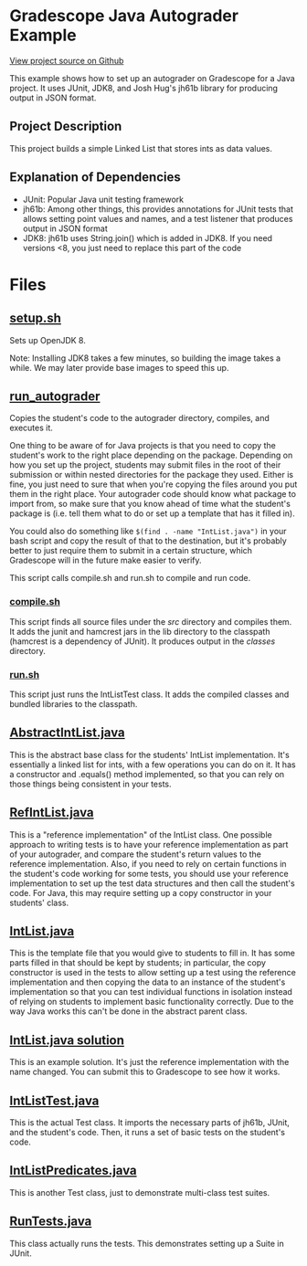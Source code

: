 # Gradescope Java Autograder Example

[View project source on Github](https://github.com/gradescope/autograder_samples/tree/master/java)

This example shows how to set up an autograder on Gradescope for a
Java project. It uses JUnit, JDK8, and Josh Hug's jh61b library for
producing output in JSON format.

## Project Description

This project builds a simple Linked List that stores ints as data
values.

## Explanation of Dependencies

- JUnit: Popular Java unit testing framework
- jh61b: Among other things, this provides annotations for JUnit tests that allows setting point values and names, and a test listener that produces output in JSON format
- JDK8: jh61b uses String.join() which is added in JDK8. If you need versions <8, you just need to replace this part of the code

# Files

## [setup.sh](setup.sh)

Sets up OpenJDK 8.

Note: Installing JDK8 takes a few minutes, so building the image takes
a while. We may later provide base images to speed this up.

## [run_autograder](run_autograder)

Copies the student's code to the autograder directory, compiles, and
executes it.

One thing to be aware of for Java projects is that you need to copy
the student's work to the right place depending on the
package. Depending on how you set up the project, students may submit
files in the root of their submission or within nested directories for
the package they used. Either is fine, you just need to sure that when
you're copying the files around you put them in the right place. Your
autograder code should know what package to import from, so make sure
that you know ahead of time what the student's package is (i.e. tell
them what to do or set up a template that has it filled in).

You could also do something like `$(find . -name "IntList.java")` in
your bash script and copy the result of that to the destination, but
it's probably better to just require them to submit in a certain
structure, which Gradescope will in the future make easier to verify.

This script calls compile.sh and run.sh to compile and run code.

### [compile.sh](compile.sh)

This script finds all source files under the *src* directory and
compiles them. It adds the junit and hamcrest jars in the lib
directory to the classpath (hamcrest is a dependency of JUnit). It
produces output in the *classes* directory.

### [run.sh](run.sh)

This script just runs the IntListTest class. It adds the compiled
classes and bundled libraries to the classpath.


## [AbstractIntList.java](src/main/java/com/gradescope/intlist/AbstractIntList.java)

This is the abstract base class for the students' IntList
implementation. It's essentially a linked list for ints, with a few
operations you can do on it.  It has a constructor and .equals()
method implemented, so that you can rely on those things being
consistent in your tests.

## [RefIntList.java](src/main/java/com/gradescope/intlist/RefIntList.java)

This is a "reference implementation" of the IntList class. One
possible approach to writing tests is to have your reference
implementation as part of your autograder, and compare the student's
return values to the reference implementation. Also, if you need to
rely on certain functions in the student's code working for some
tests, you should use your reference implementation to set up the test
data structures and then call the student's code. For Java, this may
require setting up a copy constructor in your students' class.

## [IntList.java](src/main/java/com/gradescope/intlist/IntList.java)

This is the template file that you would give to students to fill
in. It has some parts filled in that should be kept by students; in
particular, the copy constructor is used in the tests to allow setting
up a test using the reference implementation and then copying the data
to an instance of the student's implementation so that you can test
individual functions in isolation instead of relying on students to
implement basic functionality correctly. Due to the way Java works
this can't be done in the abstract parent class.

## [IntList.java solution](solution/IntList.java)

This is an example solution. It's just the reference implementation
with the name changed. You can submit this to Gradescope to see how it
works.

## [IntListTest.java](src/main/java/com/gradescope/intlist/tests/IntListTest.java)

This is the actual Test class. It imports the necessary parts of
jh61b, JUnit, and the student's code. Then, it runs a set of basic
tests on the student's code.

## [IntListPredicates.java](src/main/java/com/gradescope/intlist/tests/IntListPredicates.java)

This is another Test class, just to demonstrate multi-class test suites.

## [RunTests.java](src/main/java/com/gradescope/intlist/tests/RunTests.java)

This class actually runs the tests. This demonstrates setting up a
Suite in JUnit.
